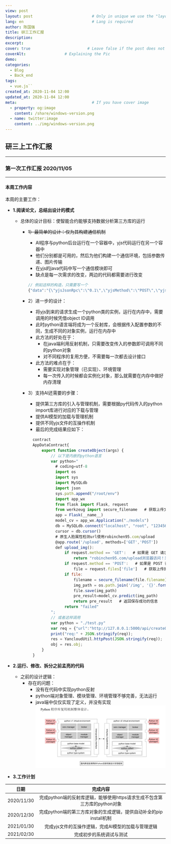 ```yaml
---
view: post
layout: post                          # Only in unique we use the "layout: post"
lang: en                              # Lang is required
author: 陈国强
title: 研三工作汇报
description:
excerpt: 
cover: true                         # Leave false if the post does not have cover image, if there is set to true
coverAlt:                 # Explaining the Pic
demo:
categories:
  - Blog
  - Back_end
tags:
  - vue.js``
created_at: 2020-11-04 12:00
updated_at: 2020-11-04 12:00
meta:                                 # If you have cover image
  - property: og:image
    content: /share/windows-version.png  
  - name: twitter:image
    content: ../img/windows-version.png  
---
```


## 研三上工作汇报  

---  
### 第一次工作汇报  2020/11/05  
---  

#### 本周工作内容  

本周的主要工作：
+ **1.阅读论文，总结出设计的模式**  
    + 总体的设计目标：使智能合约能够支持数据分析第三方库的运行    
        + ~~1）最简单的设计：仅为其构建通信机制~~  
            + AI程序与python后台运行在一个容器中，yjs代码运行在另一个容器中  
            + 他们分别都是可用的，然后为他们构建一个通信环境，包括参数传递、图片传输  
            + 在yjs的java代码中写一个通信模块即可
            + 缺点是每一次需求的改变，两边的代码都需要进行改变  
            ```js
            // 例如这样的构造，只需要写一个
            {"data":"{\"yjsJsonRpc\":\"0.1\",\"yjsMethod\":\"POST\",\"yjsParams\":{\"package_name\":\"sys\",\"module_name\":\"sys\",\"module_class_name\":\"__loader__\",\"params\":{\"arg1\":\"object_id\"}},\"yjsRequestId\":\"123456\" }"}
            ``` 
        + 2）进一步的设计：  
            + 将yjs到来的请求生成一个python类的实例，运行在内存中，需要调用的时候凭借object ID调用  
            + 此时python语言端将成为一个反射库，会根据传入配置参数的不同，生成不同的对象实例，运行在内存中  
            + 此方法的好处在于：
                + 在java端利用反射机制，只需要改变传入的参数即可调用不同的python对象  
                + 对不同程序的复用方便，不需要每一次都去设计接口  
            + 此方法的难点在于：
                + 需要实现对象管理（已实现）、环境管理  
                + 每一次传入的时候都会实例化对象，那么就需要在内存中做好内存清理
                
        + 3）支持AI还需要的步骤：
            + 提供第三方库的引入与管理机制，需要根据py代码传入的python import库进行对应的下载与管理  
            + 提供AI模型的加载与管理机制
            + 提供不同yjs文件的互操作机制
            + 最后的完成结果应如下：
            ```js
              contract
              AppDataContract{
                  export function createObject(args) {
                      // 以下是内嵌的python语言
                      var python="
                        # coding=utf-8
                        import os
                        import sys
                        import MySQLdb
                        import json
                        sys.path.append("/root/env")
                        import app_wx
                        from flask import Flask, request
                        from werkzeug import secure_filename   # 获取上传文件的文件名
                        app = Flask(__name__)
                        model_cv = app_wx.Application("./models")
                        db = MySQLdb.connect("localhost", "root", "123456", "age", charset='utf8')
                        cursor = db.cursor()
                        # 原生人脸属性检测url使用robinchen95.com/upload
                        @app.route('/upload', methods=['GET','POST'])
                        def upload_img():
                            if request.method == 'GET':   # 如果是 GET 请求方式
                                return "robinchen95.com/upload浏览器访问！来自python2.7"
                            if request.method == 'POST':   # 如果是 POST 请求方式
                                file = request.files['file']   # 获取上传的文件
                            if file:
                                filename = secure_filename(file.filename)   # 获取上传文件的文件名
                                img_path = os.path.join('/img', '{}'.format(filename))
                                file.save(img_path)
                                pre_result=model_cv.predict(img_path)
                                return pre_result   # 返回保存成功的信息
                            return "failed"
                      ";
                      // 或者这样调用
                      var python = "./test.py"
                      var req = {"url":"http://127.0.0.1:5000/api/createObj/","python":python};
                      print("req:" + JSON.stringify(req));
                      res = YancloudUtil.httpPost(JSON.stringify(req));
                      obj = res.obj;
                  }
              }
            ```

+ **2.运行、修改、拆分之前孟亮的代码**  
    + 之前的设计逻辑：
        + 存在的问题：
            + 没有在代码中实现python反射
            + python端对象管理、模块管理、环境管理不够完善，无法运行
            + java端中仅仅实现了定义，并没有实现
        ![](../img/mengliang_python_framework.png)

+ **3.工作计划**

|日期|完成内容|
|:----:|:----:|
|2020/11/30|完成python端的反射库逻辑，能够使用https请求生成不包含第三方库的python对象|
|2020/12/30|完成python端的第三方库对象的生成逻辑，提供自动补全的pip install机制|
|2021/01/30|完成yjs文件的互操作逻辑，完成AI模型的加载与管理逻辑|
|2021/02/30|完成初步的系统调试与测试|
